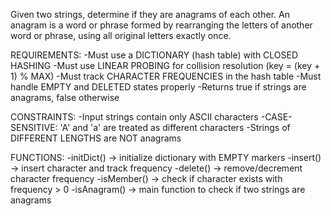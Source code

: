 Given two strings, determine if they are anagrams of each other. An anagram is a word or phrase formed by rearranging the letters of another word or phrase, using all original letters exactly once.

REQUIREMENTS:
-Must use a DICTIONARY (hash table) with CLOSED HASHING
-Must use LINEAR PROBING for collision resolution (key = (key + 1) % MAX)
-Must track CHARACTER FREQUENCIES in the hash table
-Must handle EMPTY and DELETED states properly
-Returns true if strings are anagrams, false otherwise

CONSTRAINTS:
-Input strings contain only ASCII characters
-CASE-SENSITIVE: 'A' and 'a' are treated as different characters
-Strings of DIFFERENT LENGTHS are NOT anagrams

FUNCTIONS:
-initDict() → initialize dictionary with EMPTY markers
-insert() → insert character and track frequency
-delete() → remove/decrement character frequency
-isMember() → check if character exists with frequency > 0
-isAnagram() → main function to check if two strings are anagrams